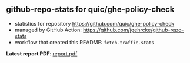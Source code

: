 ## github-repo-stats for quic/ghe-policy-check

- statistics for repository https://github.com/quic/ghe-policy-check
- managed by GitHub Action: https://github.com/jgehrcke/github-repo-stats
- workflow that created this README: `fetch-traffic-stats`

**Latest report PDF**: [report.pdf](https://github.com/njjetha/github-traffic/raw/github-repo-stats/quic/ghe-policy-check/latest-report/report.pdf)

